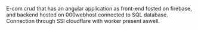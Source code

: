 E-com crud that has an angular application as front-end fosted on firebase, and backend hosted on 000webhost connected to SQL database. Connection through SSl cloudflare with worker present aswell.
